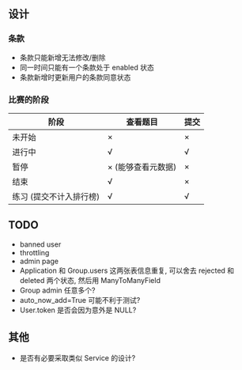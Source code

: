 ## 设计

### 条款

- 条款只能新增无法修改/删除
- 同一时间只能有一个条款处于 enabled 状态
- 条款新增时更新用户的条款同意状态

### 比赛的阶段

| 阶段                    | 查看题目           | 提交 |
| ----------------------- | ------------------ | ---- |
| 未开始                  | ×                  | ×    |
| 进行中                  | √                  | √    |
| 暂停                    | × (能够查看元数据) | ×    |
| 结束                    | √                  | ×    |
| 练习 (提交不计入排行榜) | √                  | √    |

## TODO

- banned user
- throttling
- admin page
- Application 和 Group.users 这两张表信息重复, 可以舍去 rejected 和
    deleted 两个状态, 然后用 ManyToManyField
- Group admin 任意多个?
- auto_now_add=True 可能不利于测试?
- User.token 是否会因为意外是 NULL?

## 其他
- 是否有必要采取类似 Service 的设计?
